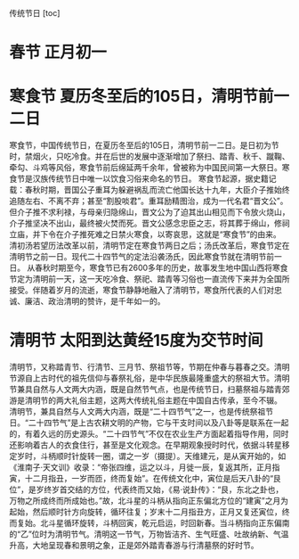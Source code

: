 传统节日
[toc]

# 春节 正月初一

# 寒食节 夏历冬至后的105日，清明节前一二日
寒食节，中国传统节日，在夏历冬至后的105日，清明节前一二日。是日初为节时，禁烟火，只吃冷食。并在后世的发展中逐渐增加了祭扫、踏青、秋千、蹴鞠、牵勾、斗鸡等风俗，寒食节前后绵延两千余年，曾被称为中国民间第一大祭日。寒食节是汉族传统节日中唯一以饮食习俗来命名的节日。
寒食节起源，据史籍记载：春秋时期，晋国公子重耳为躲避祸乱而流亡他国长达十九年，大臣介子推始终追随左右、不离不弃；甚至“割股啖君”。重耳励精图治，成为一代名君“晋文公”。但介子推不求利禄，与母亲归隐绵山，晋文公为了迫其出山相见而下令放火烧山，介子推坚决不出山，最终被火焚而死。晋文公感念忠臣之志，将其葬于绵山，修祠立庙，并下令在介子推死难之日禁火寒食，以寄哀思，这就是“寒食节”的由来。
清初汤若望历法改革以前，清明节定在寒食节两日之后；汤氏改革后，寒食节定在清明节之前一日。现代二十四节气的定法沿袭汤氏，因此寒食节就在清明节前一日。
从春秋时期至今，寒食节已有2600多年的历史，故事发生地中国山西将寒食节定为清明前一天，这一天吃冷食、祭祀、踏青等习俗也一直流传下来并为全国所接受。伴随着岁月的流逝，寒食节静静地融入了清明节，寒食所代表的人们对忠诚、廉洁、政治清明的赞许，是千年如一的。

# 清明节 太阳到达黄经15度为交节时间
清明节，又称踏青节、行清节、三月节、祭祖节等，节期在仲春与暮春之交。清明节源自上古时代的祖先信仰与春祭礼俗，是中华民族最隆重盛大的祭祖大节。清明节兼具自然与人文两大内涵，既是自然节气点，也是传统节日，扫墓祭祖与踏青郊游是清明节的两大礼俗主题，这两大传统礼俗主题在中国自古传承，至今不辍。
清明节，兼具自然与人文两大内涵，既是“二十四节气”之一，也是传统祭祖节日。“二十四节气”是上古农耕文明的产物，它与干支时间以及八卦等是联系在一起的，有着久远的历史源头。“二十四节气”不仅在农业生产方面起着指导作用，同时还影响着古人的衣食住行，甚至是文化观念。在早期观象授时时代，依据斗转星移定岁时，斗柄顺时针旋转一圈，谓之一岁（摄提）。天维建元，是从寅开始的，如《淮南子·天文训》收录：“帝张四维，运之以斗，月徙一辰，复返其所，正月指寅，十二月指丑，一岁而匝，终而复始”。在传统文化中，寅位是后天八卦的“艮位”，是岁终岁首交结的方位，代表终而又始，《易·说卦传》：“艮，东北之卦也，万物之所成终而所成始也。”故，北斗星的斗柄从指向正东偏北方位的“建寅”之月为起始，然后顺时针方向旋转，循环往复；岁末十二月指丑方，正月又复还寅位，终而复始。北斗星循环旋转，斗柄回寅，乾元启运，时回新春。当斗柄指向正东偏南的“乙”位时为清明节气。清明这一节气，万物皆洁齐、生气旺盛、吐故纳新、气温升高，大地呈现春和景明之象，正是郊外踏青春游与行清墓祭的好时节。